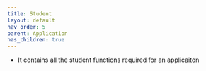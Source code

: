 ```yaml
---
title: Student
layout: default
nav_order: 5
parent: Application
has_children: true
---
```

* It contains all the student functions required for an applicaiton